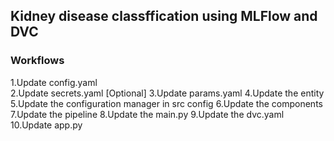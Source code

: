 ## Kidney disease classffication using MLFlow and DVC

### Workflows
1.Update config.yaml <br>
2.Update secrets.yaml [Optional]
3.Update params.yaml
4.Update the entity
5.Update the configuration manager in src config
6.Update the components
7.Update the pipeline
8.Update the main.py
9.Update the dvc.yaml
10.Update app.py
